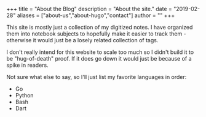 +++
title = "About the Blog"
description = "About the site."
date = "2019-02-28"
aliases = ["about-us","about-hugo","contact"]
author = ""
+++

This site is mostly just a collection of my digitized notes. I have organized them into notebook subjects to hopefully make it easier to track them - otherwise it would just be a losely related collection of tags.

I don't really intend for this website to scale too much so I didn't build it to be "hug-of-death" proof. If it does go down it would just be because of a spike in readers.

Not sure what else to say, so I'll just list my favorite languages in order:
+ Go
+ Python
+ Bash
+ Dart
